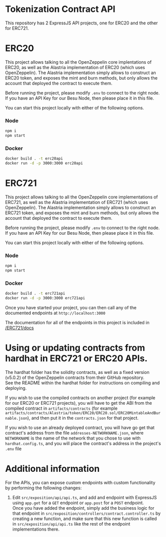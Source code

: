 # Tokenization Contract API

This repository has 2 ExpressJS API projects, one for ERC20 and the other for ERC721.

# ERC20
This project allows talking to all the OpenZeppelin core implentations of ERC20, as well as the Alastria implementation of ERC20 (which uses OpenZeppelin). The Alastria implementation simply allows to construct an ERC20 token, and exposes the mint and burn methods, but only allows the account that deployed the contract to execute them.

Before running the project, please modify `.env` to connect to the right node.  
If you have an API Key for our Besu Node, then please place it in this file.

You can start this project locally with either of the following options.

### Node
```sh
npm i
npm start
```

### Docker
```sh
docker build . -t erc20api
docker run -d -p 3000:3000 erc20api
```

# ERC721
This project allows talking to all the OpenZeppelin core implementations of ERC721, as well as the Alastria implementation of ERC721 (which uses OpenZeppelin). The Alastria implementation simply allows to construct an ERC721 token, and exposes the mint and burn methods, but only allows the account that deployed the contract to execute them.

Before running the project, please modify `.env` to connect to the right node.  
If you have an API Key for our Besu Node, then please place it in this file.

You can start this project locally with either of the following options.

### Node
```sh
npm i
npm start
```

### Docker
```sh
docker build . -t erc721api
docker run -d -p 3000:3000 erc721api
```

Once you have started your project, you can then call any of the documented endpoints at `http://localhost:3000`

The documentation for all of the endpoints in this project is included in [/ERC721/docs](https://github.com/alastria/Contract-API/blob/main/ERC721/docs)

# Using or updating contracts from hardhat in ERC721 or ERC20 APIs.

The hardhat folder has the solidity contracts, as well as a fixed version (v5.0.2) of the OpenZeppelin contracts from their GitHub repository.  
See the README within the hardhat folder for instructions on compiling and deploying.  

If you wish to use the compiled contracts on another project (for example for our ERC20 or ERC721 projects), you will have to get the ABI from the compiled contract in `artifacts/contracts` (for example `artifacts/contracts/Alastria/token/ERC20/ERC20.sol/ERC20MintableAndBurnable.json`), and then put it in the `contracts.json` for that project.  

If you wish to use an already deployed contract, you will have go get that contract's address from the file `addresses-NETWORKNAME.json`, where `NETWORKNAME` is the name of the network that you chose to use with `hardhat.config.ts`, and you will place the contract's address in the project's `.env` file

# Additional information

For the APIs, you can expose custom endpoints with custom functionality by performing the following changes:
1. Edit `src/exposition/api/api.ts`, and add and endpoint with ExpressJS using `app.get` for a `GET` endpoint or `app.post` for a `POST` endpoint.  
Once you have added the endpoint, simply add the business logic for that endpoint in `src/exposition/controllers/contract.controller.ts` by creating a new function, and make sure that this new function is called in `src/exposition/api/api.ts` like the rest of the endpoint implementations there.
